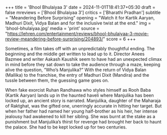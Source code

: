 +++
title = 'Bhool Bhulaiyaa 3'
date = 2024-11-01T18:41:37+05:30
draft = false
mreviews = ['Bhool Bhulaiyaa 3']
critics = ['Bharathi Pradhan']
subtitle = "Meandering Before Surprising"
opening = "Watch it for Kartik Aaryan, Madhuri Dixit, Vidya Balan and for the inclusive twist at the end."
img = 'bhool-bhulaiyaa.jpg'
media = 'print'
source = "https://lehren.com/entertainment/reviews/bhool-bhulaiyaa-3-movie-review-meandering-before-surprising/204893/"
score = 6
+++

Sometimes, a film takes off with an unpredictably thoughtful ending. The beginning and the middle get written to lead up to it. Director Anees Bazmee and writer Aakash Kaushik seem to have had an unexpected climax in mind before they sat down to take the audience through a maze, keeping alive the question, “Who’s Manjulika?” With the return of Vidya Balan (Mallika) to the franchise, the entry of Madhuri Dixit (Mandira) and the tussle between them, the guessing game goes on.

When fake exorcist Ruhan Randhawa who styles himself as Rooh Baba (Kartik Aaryan) lands up in the haunted haveli where Manjulika has been locked up, an ancient story is narrated. Manjulika, daughter of the Maharaja of Raktghat, was the gifted one, unerringly accurate in hitting her target. But when her father had named her young half-brother as his heir, her intense jealousy had awakened to kill her sibling. She was burnt at the stake as a punishment but Manjulika’s thirst for revenge had brought her back to haunt the palace. She had to be kept locked up for two centuries.
